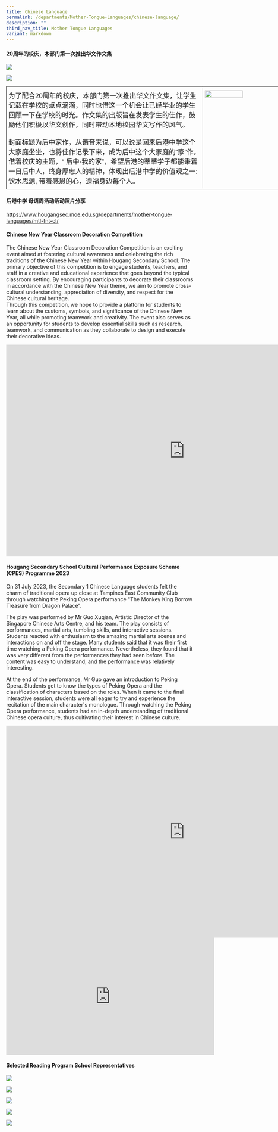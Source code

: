```yaml
---
title: Chinese Language
permalink: /departments/Mother-Tongue-Languages/chinese-language/
description: ""
third_nav_title: Mother Tongue Languages
variant: markdown
---
```

#### 20周年的校庆，本部门第一次推出华文作文集

![](/images/chi1.jpeg)

![](/images/chi2.jpeg)


<style type="text/css">
.tg  {border-collapse:collapse;border-spacing:0;margin:0px auto;}
.tg td{border-color:black;border-style:solid;border-width:1px;font-family:Arial, sans-serif;font-size:14px;
  overflow:hidden;padding:10px 5px;word-break:normal;}
.tg th{border-color:black;border-style:solid;border-width:1px;font-family:Arial, sans-serif;font-size:14px;
  font-weight:normal;overflow:hidden;padding:10px 5px;word-break:normal;}
.tg .tg-nx8p{font-size:18px;text-align:left;vertical-align:top}
.tg .tg-0lax{text-align:left;vertical-align:top}
</style>
<table style="undefined;table-layout: fixed; width: 782px" class="tg">
<colgroup>
<col style="width: 530px">
<col style="width: 252px">
</colgroup>
<tbody>
  <tr>
    <td class="tg-nx8p">为了配合20周年的校庆，本部门第一次推出华文作文集，让学生记载在学校的点点滴滴，同时也借这一个机会让已经毕业的学生回顾一下在学校的时光。作文集的出版旨在发表学生的佳作，鼓励他们积极以华文创作，同时带动本地校园华文写作的风气。<br><br>封面标题为后中家作，从谐音来说，可以说是回来后港中学这个大家庭坐坐，也将佳作记录下来，成为后中这个大家庭的“家”作。借着校庆的主题，“ 后中-我的家”，希望后港的莘莘学子都能秉着一日后中人，终身厚忠人的精神，体现出后港中学的价值观之一: 饮水思源, 带着感恩的心，造福身边每个人。</td>
    <td class="tg-0lax"><img style="width:65%" src="/images/chi3.jpeg">
</td>
  </tr>
</tbody>
</table>  
 
	
#### 后港中学 母语周活动活动照片分享

https://www.hougangsec.moe.edu.sg/departments/mother-tongue-languages/mtl-fnt-cl/


#### Chinese New Year Classroom Decoration Competition   
The Chinese New Year Classroom Decoration Competition is an exciting event aimed at fostering cultural awareness and celebrating the rich traditions of the Chinese New Year within Hougang Secondary School. The primary objective of this competition is to engage students, teachers, and staff in a creative and educational experience that goes beyond the typical classroom setting. By encouraging participants to decorate their classrooms in accordance with the Chinese New Year theme, we aim to promote cross-cultural understanding, appreciation of diversity, and respect for the Chinese cultural heritage.  
Through this competition, we hope to provide a platform for students to learn about the customs, symbols, and significance of the Chinese New Year, all while promoting teamwork and creativity. The event also serves as an opportunity for students to develop essential skills such as research, teamwork, and communication as they collaborate to design and execute their decorative ideas. 
<iframe src="https://docs.google.com/presentation/d/1lGuXXNOFXHMeH9A098RxhfN-eGjk8naM/embed?start=true&amp;loop=true&amp;delayms=3000" frameborder="0" width="960" height="569" allowfullscreen="true"></iframe>  


#### Hougang Secondary School Cultural Performance Exposure Scheme (CPES) Programme 2023   
On 31 July 2023, the Secondary 1 Chinese Language students felt the charm of traditional opera up close at Tampines East Community Club through watching the Peking Opera performance "The Monkey King Borrow Treasure from Dragon Palace".  

The play was performed by Mr Guo Xuqian, Artistic Director of the Singapore Chinese Arts Centre, and his team. The play consists of performances, martial arts, tumbling skills, and interactive sessions. Students reacted with enthusiasm to the amazing martial arts scenes and interactions on and off the stage. Many students said that it was their first time watching a Peking Opera performance. Nevertheless, they found that it was very different from the performances they had seen before. The content was easy to understand, and the performance was relatively interesting.   

At the end of the performance, Mr Guo gave an introduction to Peking Opera. Students get to know the types of Peking Opera and the classification of characters based on the roles. When it came to the final interactive session, students were all eager to try and experience the recitation of the main character's monologue. Through watching the Peking Opera performance, students had an in-depth understanding of traditional Chinese opera culture, thus cultivating their interest in Chinese culture.  
<iframe src="https://docs.google.com/presentation/d/1fhBpDyydcbfNR5a_uXWNZrIa16qYAtFl/embed?start=true&amp;loop=true&amp;delayms=3000" frameborder="0" width="960" height="569" allowfullscreen="true"></iframe>   
  
<iframe allowfullscreen="" allow="accelerometer; autoplay; clipboard-write; encrypted-media; gyroscope; picture-in-picture; web-share" frameborder="0" title="YouTube video player" src="https://www.youtube.com/embed/pKujUEl3yi8?si=km64a_20B-xpM1Is" height="315" width="560"></iframe>  


#### Selected Reading Program School Representatives

![](/images/r1.png)

![](/images/r2.png)

![](/images/r3.png)

![](/images/r4.png)

![](/images/r5.png)